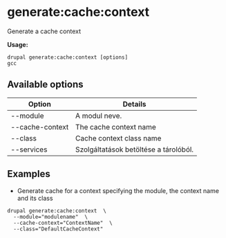 # generate:cache:context
Generate a cache context

**Usage:**
```
drupal generate:cache:context [options]
gcc
```

## Available options
Option | Details
-------|-------------
--module | A modul neve.
--cache-context | The cache context name
--class | Cache context class name
--services | Szolgáltatások betöltése a tárolóból.

## Examples
* Generate cache for a context specifying the module, the context name and its class
```
drupal generate:cache:context  \
  --module="modulename"  \
  --cache-context="ContextName"  \
  --class="DefaultCacheContext"
```
